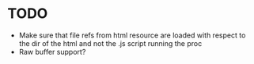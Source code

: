 # TODO

* Make sure that file refs from html resource are
loaded with respect to the dir of the html and not
the .js script running the proc
* Raw buffer support?
